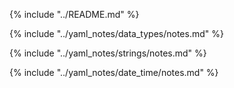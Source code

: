 {% include "../README.md" %}

{% include "../yaml_notes/data_types/notes.md" %}

{% include "../yaml_notes/strings/notes.md" %}

{% include "../yaml_notes/date_time/notes.md" %}
